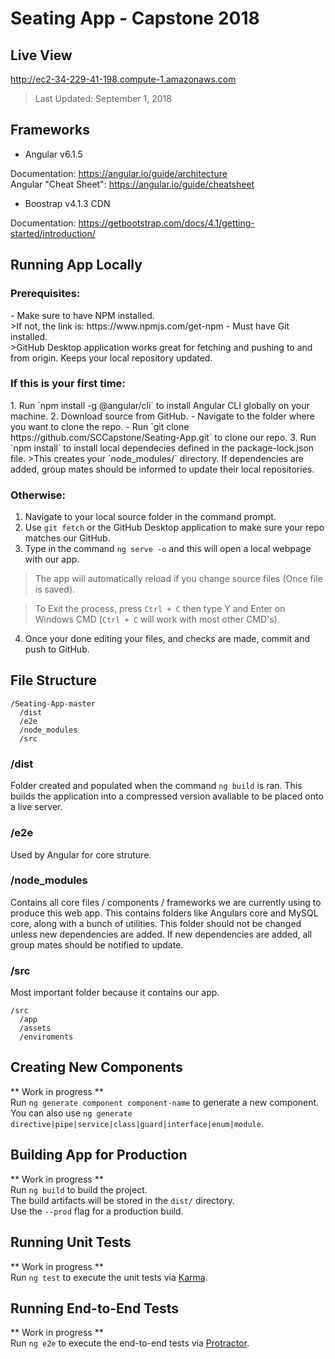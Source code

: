 # Seating App - Capstone 2018

## Live View
http://ec2-34-229-41-198.compute-1.amazonaws.com
>Last Updated: September 1, 2018

## Frameworks
- Angular v6.1.5

Documentation: https://angular.io/guide/architecture <br />
Angular "Cheat Sheet": https://angular.io/guide/cheatsheet

- Boostrap v4.1.3 CDN

Documentation: https://getbootstrap.com/docs/4.1/getting-started/introduction/

## Running App Locally
<h3>Prerequisites:</h3>
- Make sure to have NPM installed.<br />
>If not, the link is: https://www.npmjs.com/get-npm
- Must have Git installed.<br />
>GitHub Desktop application works great for fetching and pushing to and from origin.  Keeps your local repository updated.

<h3>If this is your first time:</h3>
1. Run `npm install -g @angular/cli` to install Angular CLI globally on your machine.
2. Download source from GitHub.
- Navigate to the folder where you want to clone the repo.
- Run `git clone https://github.com/SCCapstone/Seating-App.git` to clone our repo.
3. Run `npm install` to install local dependecies defined in the package-lock.json file.
>This creates your `node_modules/` directory.  If dependencies are added, group mates should be informed to update their local repositories.

<h3>Otherwise:</h3>

1. Navigate to your local source folder in the command prompt.
2. Use `git fetch` or the GitHub Desktop application to make sure your repo matches our GitHub. <br />
3. Type in the command `ng serve -o` and this will open a local webpage with our app. <br />
>The app will automatically reload if you change source files (Once file is saved). <br />

>To Exit the process, press `Ctrl + C` then type Y and Enter on Windows CMD (`Ctrl + C` will work with most other CMD's). <br />

4.  Once your done editing your files, and checks are made, commit and push to GitHub.

## File Structure

```
/Seating-App-master
  /dist
  /e2e
  /node_modules
  /src
```

### /dist

Folder created and populated when the command `ng build` is ran.  This builds the application into a compressed version avaliable to be placed onto a live server.

### /e2e

Used by Angular for core struture.

### /node_modules

Contains all core files / components / frameworks we are currently using to produce this web app.  This contains folders like Angulars core and MySQL core, along with a bunch of utilities.  This folder should not be changed unless new dependencies are added.  If new dependencies are added, all group mates should be notified to update.

### /src

Most important folder because it contains our app. <br />

```
/src
  /app
  /assets
  /enviroments
```

## Creating New Components

** Work in progress ** <br />
Run `ng generate component component-name` to generate a new component. <br />
You can also use `ng generate directive|pipe|service|class|guard|interface|enum|module`. <br />

## Building App for Production

** Work in progress ** <br />
Run `ng build` to build the project. <br />
The build artifacts will be stored in the `dist/` directory. <br />
Use the `--prod` flag for a production build. <br />

## Running Unit Tests

** Work in progress ** <br />
Run `ng test` to execute the unit tests via [Karma](https://karma-runner.github.io).

## Running End-to-End Tests

** Work in progress ** <br />
Run `ng e2e` to execute the end-to-end tests via [Protractor](http://www.protractortest.org/).
